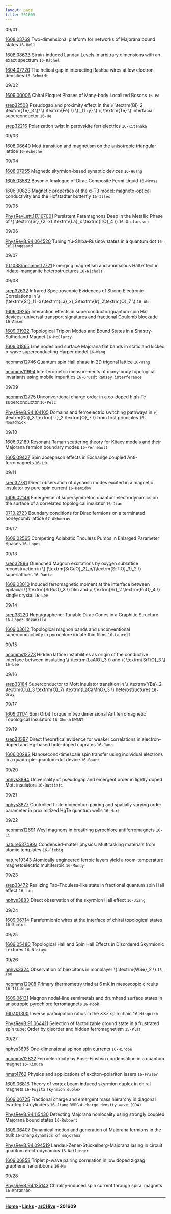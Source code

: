 ```yaml
---
layout: page
title: 201609
---
```



09/01

[1608.08769](http://arxiv.org/abs/1608.08769) Two-dimensional platform for networks of Majorana bound states `16-Hell`

[1608.08633](http://arxiv.org/abs/1608.08633) Strain-induced Landau Levels in arbitrary dimensions with an exact spectrum `16-Rachel`

[1604.07720](https://arxiv.org/abs/1604.07720) The helical gap in interacting Rashba wires at low electron densities `16-Schmidt`

09/02

[1609.00006](http://arxiv.org/abs/1609.00006) Chiral Floquet Phases of Many-body Localized Bosons `16-Po`

[srep32508](http://www.nature.com/articles/srep32508) Pseudogap and proximity effect in the \\( \textrm{Bi}_2 \textrm{Te}_3 \\)/ \\( \textrm{Fe} \\) \\( _{1+y} \\) \\( \textrm{Te} \\) interfacial superconductor `16-He`


[srep32216](http://www.nature.com/articles/srep32216) Polarization twist in perovskite ferrielectrics `16-Kitanaka`


09/03

[1608.06640](http://arxiv.org/abs/1608.06640) Mott transition and magnetism on the anisotropic triangular lattice `16-Acheche`


09/04

[1608.07955](http://arxiv.org/abs/1608.07955) Magnetic skyrmion-based synaptic devices `16-Huang`

[1605.03582](https://arxiv.org/abs/1605.03582) Bosonic Analogue of Dirac Composite Fermi Liquid `16-Mross`

[1606.00823](https://arxiv.org/abs/1606.00823) Magnetic properties of the α-T3 model: magneto-optical conductivity and the Hofstadter butterfly `16-Illes`

09/05

[PhysRevLett.117.107001](http://journals.aps.org/prl/abstract/10.1103/PhysRevLett.117.107001) Persistent Paramagnons Deep in the Metallic Phase of \\( \textrm{Sr}_{2−x} \textrm{La}_x \textrm{IrO}_4 \\) `16-Gretarsson`

09/06

[PhysRevB.94.064520](http://journals.aps.org/prb/abstract/10.1103/PhysRevB.94.064520) Tuning Yu-Shiba-Rusinov states in a quantum dot `16-Jellinggaard`


09/07

[10.1038/ncomms12721](http://www.nature.com/ncomms/2016/160906/ncomms12721/full/ncomms12721.html) Emerging magnetism and anomalous Hall effect in iridate–manganite heterostructures `16-Nichols`

09/08

[srep32632](http://www.nature.com/articles/srep32632) Infrared Spectroscopic Evidences of Strong Electronic Correlations in \\( (\textrm{Sr}_{1−x}\textrm{La}_x)_3\textrm{Ir}_2\textrm{O}_7 \\) `16-Ahn`

[1606.09255](https://arxiv.org/abs/1606.09255) Interaction effects in superconductor/quantum spin Hall devices: universal transport signatures and fractional Coulomb blockade `16-Aasen`


[1609.01922](http://arxiv.org/abs/1609.01922) Topological Triplon Modes and Bound States in a Shastry-Sutherland Magnet `16-McClarty`


[1609.01865](http://arxiv.org/abs/1609.01865) Line nodes and surface Majorana flat bands in static and kicked p-wave superconducting Harper model `16-Wang`

[ncomms12746](http://www.nature.com/articles/ncomms12746)  Quantum spin Hall phase in 2D trigonal lattice `16-Wang`



[ncomms11994](http://www.nature.com/articles/ncomms11994) Interferometric measurements of many-body topological invariants using mobile impurities `16-Grusdt` `Ramsey interference`


09/09

[ncomms12775](http://www.nature.com/ncomms/2016/160908/ncomms12775/full/ncomms12775.html) Unconventional charge order in a co-doped high-Tc superconductor `16-Pelc`

[PhysRevB.94.104105](http://journals.aps.org/prb/abstract/10.1103/PhysRevB.94.104105) Domains and ferroelectric switching pathways in \\( \textrm{Ca}_3 \textrm{Ti}_2 \textrm{O}_7 \\) from first principles `16-Nowadnick`


09/10

[1606.02189](https://arxiv.org/abs/1606.02189) Resonant Raman scattering theory for Kitaev models and their Majorana fermion boundary modes `16-Perreault`


[1605.09427](https://arxiv.org/abs/1605.09427) Spin Josephson effects in Exchange coupled Anti-ferromagnets `16-Liu`

09/11

[srep32781](http://www.nature.com/articles/srep32781) Direct observation of dynamic modes excited in a magnetic insulator by pure spin current `16-Demidov`

[1609.02146](http://arxiv.org/abs/1609.02146) Emergence of supersymmetric quantum electrodynamics on the surface of a correlated topological insulator `16-Jian`

[0710.2723](http://arxiv.org/abs/0710.2723v3) Boundary conditions for Dirac fermions on a terminated honeycomb lattice `07-Akhmerov`


09/12

[1609.02565](http://arxiv.org/abs/1609.02565) Competing Adiabatic Thouless Pumps in Enlarged Parameter Spaces `16-Lopes`

09/13

[srep32896](http://www.nature.com/articles/srep32896) Quenched Magnon excitations by oxygen sublattice reconstruction in \\( (\textrm{SrCuO}_2)_n/(\textrm{SrTiO}_3)_2 \\) superlattices `16-Dantz`

[1609.03010](http://arxiv.org/abs/1609.03010) Induced ferromagnetic moment at the interface between epitaxial \\( \textrm{SrRuO}_3 \\) film and \\( \textrm{Sr}_2 \textrm{RuO}_4 \\) single crystal `16-Lee`

09/14

[srep33220](http://www.nature.com/articles/srep33220) Heptagraphene: Tunable Dirac Cones in a Graphitic Structure `16-Lopez-Bezanilla`

[1609.03612](http://arxiv.org/abs/1609.03612) Topological magnon bands and unconventional superconductivity in pyrochlore iridate thin films `16-Laurell`

09/15

[ncomms12773](http://www.nature.com/articles/ncomms12773) Hidden lattice instabilities as origin of the conductive interface between insulating \\( \textrm{LaAlO}_3 \\) and \\( \textrm{SrTiO}_3 \\) `16-Lee`

09/16

[srep33184](http://www.nature.com/articles/srep33184) Superconductor to Mott insulator transition in \\( \textrm{YBa}_2 \textrm{Cu}_3 \textrm{O}_7/ \textrm{LaCaMnO}_3 \\) heterostructures `16-Gray`

09/17

[1609.01174](http://arxiv.org/abs/1609.01174) Spin Orbit Torque in two dimensional Antiferromagnetic Topological Insulators `16-Ghosh` `KWANT`

09/19

[srep33397](http://www.nature.com/articles/srep33397) Direct theoretical evidence for weaker correlations in electron-doped and Hg-based hole-doped cuprates `16-Jang`


[1606.00292](http://arxiv.org/abs/1606.00292) Nanosecond-timescale spin transfer using individual electrons in a quadruple-quantum-dot device `16-Baart`

09/20

[nphys3894](http://www.nature.com/nphys/journal/vaop/ncurrent/full/nphys3894.html) Universality of pseudogap and emergent order in lightly doped Mott insulators `16-Battisti`

09/21

[nphys3877](http://www.nature.com/nphys/journal/vaop/ncurrent/full/nphys3877.html) Controlled finite momentum pairing and spatially varying order parameter in proximitized HgTe quantum wells `16-Hart`


09/22

[ncomms12691](http://www.nature.com/ncomms/2016/160921/ncomms12691/full/ncomms12691.html) Weyl magnons in breathing pyrochlore antiferromagnets `16-Li`

[nature537499a](http://www.nature.com/nature/journal/v537/n7621/full/537499a.html) Condensed-matter physics: Multitasking materials from atomic templates `16-Fiebig`

[nature19343](http://www.nature.com/nature/journal/v537/n7621/full/nature19343.html) Atomically engineered ferroic layers yield a room-temperature magnetoelectric multiferroic `16-Mundy`

09/23

[srep33472](http://www.nature.com/articles/srep33472) Realizing Tao-Thouless-like state in fractional quantum spin Hall effect `16-Liu`


[nphys3883](http://www.nature.com/nphys/journal/vaop/ncurrent/full/nphys3883.html) Direct observation of the skyrmion Hall effect `16-Jiang`

09/24

[1609.06714](http://arxiv.org/abs/1609.06714) Parafermionic wires at the interface of chiral topological states `16-Santos`

09/25

[1609.05480](http://arxiv.org/abs/1609.05480) Topological Hall and Spin Hall Effects in Disordered Skyrmionic Textures `16-N'diaye`

09/26

[nphys3324](http://www.nature.com/nphys/journal/v11/n6/full/nphys3324.html) Observation of biexcitons in monolayer \\( \textrm{WSe}_2 \\) `15-You`

[ncomms12908](http://www.nature.com/ncomms/2016/160923/ncomms12908/full/ncomms12908.html) Primary thermometry triad at 6 mK in mesoscopic circuits `16-Iftikhar`

[1609.06131](http://arxiv.org/abs/1609.06131) Magnon nodal-line semimetals and drumhead surface states in anisotropic pyrochlore ferromagnets `16-Mook`

[1607.01300](https://arxiv.org/abs/1607.01300) Inverse participation ratios in the XXZ spin chain `16-Misguich`


[PhysRevB.91.064411](http://journals.aps.org/prb/abstract/10.1103/PhysRevB.91.064411) Selection of factorizable ground state in a frustrated spin tube: Order by disorder and hidden ferromagnetism `15-Plat`


09/27

[nphys3895](http://www.nature.com/nphys/journal/vaop/ncurrent/full/nphys3895.html) One-dimensional spinon spin currents `16-Hirobe`

[ncomms12822](http://www.nature.com/ncomms/2016/160926/ncomms12822/full/ncomms12822.html) Ferroelectricity by Bose–Einstein condensation in a quantum magnet `16-Kimura`

[nmat4762](http://www.nature.com/nmat/journal/v15/n10/full/nmat4762.html) Physics and applications of exciton–polariton lasers `16-Fraser`

[1609.06816](http://arxiv.org/abs/1609.06816) Theory of vortex beam induced skyrmion duplex in chiral magnets `16-Fujita` `skyrmion duplex`

[1609.06725](http://arxiv.org/abs/1609.06725) Fractional charge and emergent mass hierarchy in diagonal two-leg t-J cylinders `16-Jiang` `DMRG` `4 charge density wave (CDW)`

[PhysRevB.94.115430](http://journals.aps.org/prb/abstract/10.1103/PhysRevB.94.115430) Detecting Majorana nonlocality using strongly coupled Majorana bound states `16-Rubbert`

[1609.06407](http://arxiv.org/abs/1609.06407) Dynamical motion and generation of Majorana fermions in the bulk `16-Zhang` `dynamics of majorana`

[PhysRevB.94.094519](http://journals.aps.org/prb/abstract/10.1103/PhysRevB.94.094519) Landau-Zener-Stückelberg-Majorana lasing in circuit quantum electrodynamics `16-Neilinger`

[1609.06858](http://arxiv.org/abs/1609.06858) Triplet p-wave pairing correlation in low doped zigzag graphene nanoribbons `16-Ma`

09/28

[PhysRevB.94.125143](http://journals.aps.org/prb/abstract/10.1103/PhysRevB.94.125143) Chirality-induced spin current through spiral magnets `16-Watanabe`


---


#### [Home](/blog) - [Links](/blog/Links.html) - [arCHive](/blog/arCHive.html) - 201609
